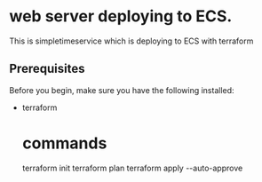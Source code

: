 # web server  deploying to ECS.
This is simpletimeservice which is deploying to ECS with terraform 

## Prerequisites

Before you begin, make sure you have the following installed:

- terraform

  # commands
  terraform init
  terraform plan
  terraform apply --auto-approve
